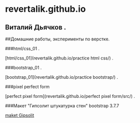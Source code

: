 # revertalik.github.io
## Виталий Дьячков . 
##Домашние работы, эксперименты по верстке.  

###html/css_01 . 

[html/css_01](revertalik.github.io/practice html css/) . 

###bootstrap_01 . 

[bootstrap_01](revertalik.github.io/practice bootstrap/) .

###pixel perfect form

[perfect pixel form](revertalik.github.io/perfect pixel form/src/) . 

###Макет "Гипсолит штукатурка стен" bootstrap 3.7.7

[maket Gipsolit](revertalik.github.io/github/src/)

